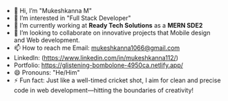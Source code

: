 - 👋 Hi, I’m "Mukeshkanna M"
- 👀 I’m interested in "Full Stack Developer"
- 🌱 I’m currently working at **Ready Tech Solutions** as a **MERN SDE2**
- 💞️ I’m looking to collaborate on innovative projects that Mobile design and  Web development.
- 📫 How to reach me Email: mukeshkanna1066@gmail.com
- LinkedIn: (https://www.linkedin.com/in/mukeshkanna112/)
- Portfolio: https://glistening-bombolone-4950ca.netlify.app/
- 😄 Pronouns: "He/Him"
- ⚡ Fun fact: Just like a well-timed cricket shot, I aim for clean and precise code in web development—hitting the boundaries of creativity!


<!---
mukeshkanna11/mukeshkanna11 is a ✨ special ✨ repository because its `README.md` (this file) appears on your GitHub profile.
You can click the Preview link to take a look at your changes.
--->
